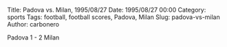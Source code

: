 Title: Padova vs. Milan, 1995/08/27
Date: 1995/08/27 00:00
Category: sports
Tags: football, football scores, Padova, Milan
Slug: padova-vs-milan
Author: carbonero


Padova 1 - 2 Milan
